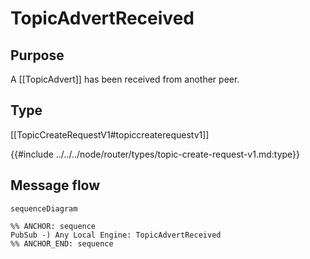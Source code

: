 <div class="message">

# TopicAdvertReceived

## Purpose

<!-- --8<-- [start:purpose] -->
A [[TopicAdvert]] has been received from another peer.
<!-- --8<-- [end:purpose] -->


## Type

 <!-- --8<-- [start:type] -->
[[TopicCreateRequestV1#topiccreaterequestv1]]

{{#include ../../../node/router/types/topic-create-request-v1.md:type}}
 <!-- --8<-- [end:type] -->

## Message flow

<!-- --8<-- [start:messages] -->
```mermaid
sequenceDiagram

%% ANCHOR: sequence
PubSub -) Any Local Engine: TopicAdvertReceived
%% ANCHOR_END: sequence
```
<!-- --8<-- [end:messages] -->

</div>
